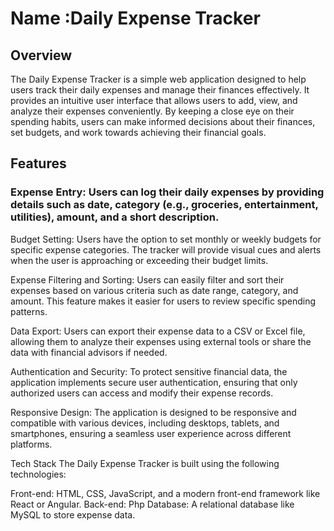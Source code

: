 # Name :Daily Expense Tracker

## Overview
The Daily Expense Tracker is a simple web application designed to help users track their daily expenses and manage their finances effectively. It provides an intuitive user interface that allows users to add, view, and analyze their expenses conveniently. By keeping a close eye on their spending habits, users can make informed decisions about their finances, set budgets, and work towards achieving their financial goals.

## Features
### Expense Entry: Users can log their daily expenses by providing details such as date, category (e.g., groceries, entertainment, utilities), amount, and a short description.

Budget Setting: Users have the option to set monthly or weekly budgets for specific expense categories. The tracker will provide visual cues and alerts when the user is approaching or exceeding their budget limits.

Expense Filtering and Sorting: Users can easily filter and sort their expenses based on various criteria such as date range, category, and amount. This feature makes it easier for users to review specific spending patterns.

Data Export: Users can export their expense data to a CSV or Excel file, allowing them to analyze their expenses using external tools or share the data with financial advisors if needed.

Authentication and Security: To protect sensitive financial data, the application implements secure user authentication, ensuring that only authorized users can access and modify their expense records.

Responsive Design: The application is designed to be responsive and compatible with various devices, including desktops, tablets, and smartphones, ensuring a seamless user experience across different platforms.

Tech Stack
The Daily Expense Tracker is built using the following technologies:

Front-end: HTML, CSS, JavaScript, and a modern front-end framework like React or Angular.
Back-end: Php
Database: A relational database like MySQL to store expense data.
